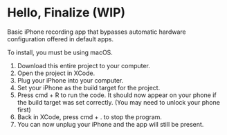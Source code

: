 # Hello, Finalize (WIP)
Basic iPhone recording app that bypasses automatic hardware configuration offered in default apps.

To install, you must be using macOS.

  1. Download this entire project to your computer.
  2. Open the project in XCode.
  3. Plug your iPhone into your computer.
  4. Set your iPhone as the build target for the project.
  5. Press cmd + R to run the code.  It should now appear on your phone if the build target was set correctly. (You may need to unlock your phone first)
  6. Back in XCode, press cmd + . to stop the program.
  7. You can now unplug your iPhone and the app will still be present.
